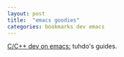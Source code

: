 ```yaml
---
layout: post
title:  "emacs goodies"
categories: bookmarks dev emacs
---
```


[C/C++ dev on emacs:](http://tuhdo.github.io/c-ide.html) tuhdo's guides.


